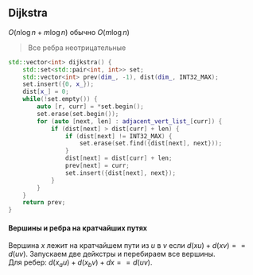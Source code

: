 ## Dijkstra
$O(n\log{n} + m\log{n})$ обычно $O(m\log{n})$
> Все ребра неотрицательные
```cpp
std::vector<int> dijkstra() {
    std::set<std::pair<int, int>> set;
    std::vector<int> prev(dim_, -1), dist(dim_, INT32_MAX);
    set.insert({0, x_});
    dist[x_] = 0;
    while(!set.empty()) {
        auto [r, curr] = *set.begin();
        set.erase(set.begin());
        for (auto [next, len] : adjacent_vert_list_[curr]) {
            if (dist[next] > dist[curr] + len) {
                if (dist[next] != INT32_MAX) {
                    set.erase(set.find({dist[next], next}));
                }
                dist[next] = dist[curr] + len;
                prev[next] = curr;
                set.insert({dist[next], next});
            }
        }
    }
    return prev;
}
```

#### Вершины и ребра на кратчайших путях

Вершина $x$ лежит на кратчайшем пути из $u$ в $v$ если $d(xu) + d(xv) == d(uv)$. Запускаем две дейкстры и перебираем все вершины.  
Для ребер: $d(x_au) + d(x_bv) + dx == d(uv)$.
